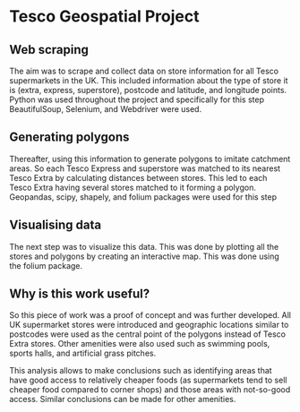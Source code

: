 # Tesco Geospatial Project

## Web scraping
The aim was to scrape and collect data on store information for all Tesco supermarkets in the UK. This included information about the type of store it is (extra, express, superstore), postcode and latitude, and longitude points. Python was used throughout the project and specifically for this step BeautifulSoup, Selenium, and Webdriver were used.

## Generating polygons
Thereafter, using this information to generate polygons to imitate catchment areas. So each Tesco Express and superstore was matched to its nearest Tesco Extra by calculating distances between stores. This led to each Tesco Extra having several stores matched to it forming a polygon. Geopandas, scipy, shapely, and folium packages were used for this step

## Visualising data
The next step was to visualize this data. This was done by plotting all the stores and polygons by creating an interactive map. This was done using the folium package.

## Why is this work useful?

So this piece of work was a proof of concept and was further developed. All UK supermarket stores were introduced and geographic locations similar to postcodes were used as the central point of the polygons instead of Tesco Extra stores. Other amenities were also used such as swimming pools, sports halls, and artificial grass pitches.

This analysis allows to make conclusions such as identifying areas that have good access to relatively cheaper foods (as supermarkets tend to sell cheaper food compared to corner shops) and those areas with not-so-good access. Similar conclusions can be made for other amenities.